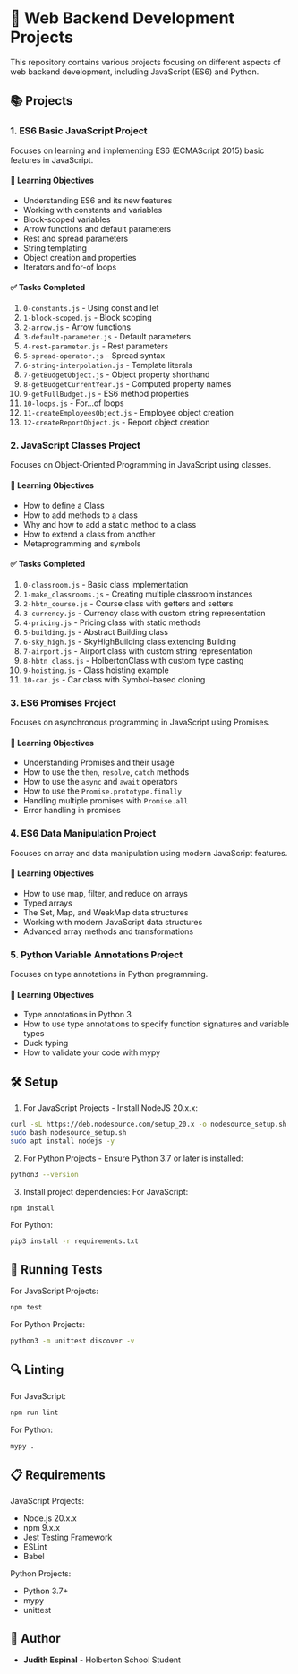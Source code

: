 # 🚀 Web Backend Development Projects

This repository contains various projects focusing on different aspects of web backend development, including JavaScript (ES6) and Python.

## 📚 Projects

### 1. ES6 Basic JavaScript Project
Focuses on learning and implementing ES6 (ECMAScript 2015) basic features in JavaScript.

#### 🎯 Learning Objectives
- Understanding ES6 and its new features
- Working with constants and variables
- Block-scoped variables
- Arrow functions and default parameters
- Rest and spread parameters
- String templating
- Object creation and properties
- Iterators and for-of loops

#### ✅ Tasks Completed
1. `0-constants.js` - Using const and let
2. `1-block-scoped.js` - Block scoping
3. `2-arrow.js` - Arrow functions
4. `3-default-parameter.js` - Default parameters
5. `4-rest-parameter.js` - Rest parameters
6. `5-spread-operator.js` - Spread syntax
7. `6-string-interpolation.js` - Template literals
8. `7-getBudgetObject.js` - Object property shorthand
9. `8-getBudgetCurrentYear.js` - Computed property names
10. `9-getFullBudget.js` - ES6 method properties
11. `10-loops.js` - For...of loops
12. `11-createEmployeesObject.js` - Employee object creation
13. `12-createReportObject.js` - Report object creation

### 2. JavaScript Classes Project
Focuses on Object-Oriented Programming in JavaScript using classes.

#### 🎯 Learning Objectives
- How to define a Class
- How to add methods to a class
- Why and how to add a static method to a class
- How to extend a class from another
- Metaprogramming and symbols

#### ✅ Tasks Completed
1. `0-classroom.js` - Basic class implementation
2. `1-make_classrooms.js` - Creating multiple classroom instances
3. `2-hbtn_course.js` - Course class with getters and setters
4. `3-currency.js` - Currency class with custom string representation
5. `4-pricing.js` - Pricing class with static methods
6. `5-building.js` - Abstract Building class
7. `6-sky_high.js` - SkyHighBuilding class extending Building
8. `7-airport.js` - Airport class with custom string representation
9. `8-hbtn_class.js` - HolbertonClass with custom type casting
10. `9-hoisting.js` - Class hoisting example
11. `10-car.js` - Car class with Symbol-based cloning

### 3. ES6 Promises Project
Focuses on asynchronous programming in JavaScript using Promises.

#### 🎯 Learning Objectives
- Understanding Promises and their usage
- How to use the `then`, `resolve`, `catch` methods
- How to use the `async` and `await` operators
- How to use the `Promise.prototype.finally`
- Handling multiple promises with `Promise.all`
- Error handling in promises

### 4. ES6 Data Manipulation Project
Focuses on array and data manipulation using modern JavaScript features.

#### 🎯 Learning Objectives
- How to use map, filter, and reduce on arrays
- Typed arrays
- The Set, Map, and WeakMap data structures
- Working with modern JavaScript data structures
- Advanced array methods and transformations

### 5. Python Variable Annotations Project
Focuses on type annotations in Python programming.

#### 🎯 Learning Objectives
- Type annotations in Python 3
- How to use type annotations to specify function signatures and variable types
- Duck typing
- How to validate your code with mypy

## 🛠️ Setup

1. For JavaScript Projects - Install NodeJS 20.x.x:
```bash
curl -sL https://deb.nodesource.com/setup_20.x -o nodesource_setup.sh
sudo bash nodesource_setup.sh
sudo apt install nodejs -y
```

2. For Python Projects - Ensure Python 3.7 or later is installed:
```bash
python3 --version
```

3. Install project dependencies:
For JavaScript:
```bash
npm install
```
For Python:
```bash
pip3 install -r requirements.txt
```

## 🧪 Running Tests

For JavaScript Projects:
```bash
npm test
```

For Python Projects:
```bash
python3 -m unittest discover -v
```

## 🔍 Linting

For JavaScript:
```bash
npm run lint
```

For Python:
```bash
mypy .
```

## 📋 Requirements

JavaScript Projects:
- Node.js 20.x.x
- npm 9.x.x
- Jest Testing Framework
- ESLint
- Babel

Python Projects:
- Python 3.7+
- mypy
- unittest

## **👤 Author**
- **Judith Espinal** - Holberton School Student